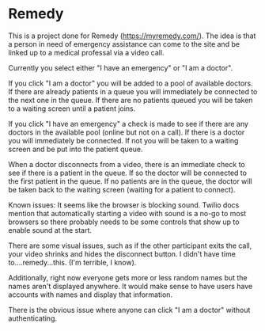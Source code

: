 # Remedy

This is a project done for Remedy (https://myremedy.com/). The idea is that a person in need of emergency assistance can come to the site and be linked up to a medical professal
via a video call.

Currently you select either "I have an emergency" or "I am a doctor".

If you click "I am a doctor" you will be added to a pool of available doctors. If there are already patients in a queue you will immediately be connected
to the next one in the queue. If there are no patients queued you will be taken to a waiting screen until a patient joins.

If you click "I have an emergency" a check is made to see if there are any doctors in the available pool (online but not on a call). If there is a doctor 
you will immediately be connected. If not you will be taken to a waiting screen and be put into the patient queue.

When a doctor disconnects from a video, there is an immediate check to see if there is a patient in the queue. If so the doctor will be connected to the
first patient in the queue. If no patients are in the queue, the doctor will be taken back to the waiting screen (waiting for a patient to connect).

Known issues:
It seems like the browser is blocking sound. Twilio docs mention that automatically starting a video with sound is a no-go to most browsers so there probably
needs to be some controls that show up to enable sound at the start.

There are some visual issues, such as if the other participant exits the call, your video shrinks and hides the disconnect button. 
I didn't have time to....remedy...this. (I'm terrible, I know). 

Additionally, right now everyone gets more or less random names but the names aren't displayed anywhere. It would make sense to have users have accounts with names
and display that information. 

There is the obvious issue where anyone can click "I am a doctor" without authenticating.

